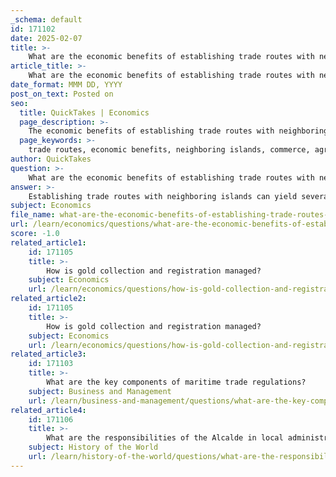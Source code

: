 ```yaml
---
_schema: default
id: 171102
date: 2025-02-07
title: >-
    What are the economic benefits of establishing trade routes with neighboring islands?
article_title: >-
    What are the economic benefits of establishing trade routes with neighboring islands?
date_format: MMM DD, YYYY
post_on_text: Posted on
seo:
  title: QuickTakes | Economics
  page_description: >-
    The economic benefits of establishing trade routes with neighboring islands include increased trade volume, access to resources, market expansion, and cultural exchange, leading to overall economic growth and strengthened economic ties.
  page_keywords: >-
    trade routes, economic benefits, neighboring islands, commerce, agriculture, economic hub, resource access, cultural exchange, revenue generation, market expansion, maritime trade
author: QuickTakes
question: >-
    What are the economic benefits of establishing trade routes with neighboring islands?
answer: >-
    Establishing trade routes with neighboring islands can yield several significant economic benefits, particularly in the context of colonization and commerce as highlighted in the gathered information. Here are some key advantages:\n\n1. **Increased Trade Volume**: Trade routes facilitate the movement of goods between islands, leading to an increase in the volume of trade. This can include the exchange of agricultural products, raw materials, and manufactured goods, which can enhance the economic activity of the colonies involved.\n\n2. **Economic Hub Development**: As mentioned in Columbus' letter, the Island of Espanola is positioned to serve as a commercial hub. By establishing trade routes, it can attract merchants and settlers, leading to the development of towns and marketplaces that stimulate local economies and create jobs.\n\n3. **Access to Resources**: Neighboring islands may have unique resources that are not available on the primary island. Establishing trade routes allows for the importation of these resources, which can be crucial for industries such as agriculture, construction, and manufacturing.\n\n4. **Cultural Exchange and Innovation**: Trade routes not only facilitate the exchange of goods but also ideas and technologies. This cultural exchange can lead to innovations in agricultural practices, craftsmanship, and other economic activities, ultimately enhancing productivity and economic growth.\n\n5. **Strengthened Economic Ties**: Establishing trade routes fosters stronger economic relationships between islands. This can lead to cooperative agreements, shared resources, and mutual support in times of economic hardship, creating a more resilient economic environment.\n\n6. **Revenue Generation**: Increased trade activities can lead to higher taxation revenues for colonial administrations. This revenue can be reinvested into infrastructure, public services, and further economic development initiatives.\n\n7. **Market Expansion**: Trade routes open up new markets for local producers, allowing them to sell their goods beyond their immediate geographic area. This can lead to economies of scale and increased profitability for businesses.\n\n8. **Stimulation of Maritime Trade**: The establishment of trade routes enhances maritime trade, which is often more efficient and cost-effective than overland transport. This can lead to lower prices for consumers and higher profit margins for traders.\n\nIn summary, the establishment of trade routes with neighboring islands can significantly enhance economic interactions, leading to increased trade volume, resource access, cultural exchange, and overall economic growth. These benefits align with the broader goals of colonization and commerce as outlined in the gathered information.
subject: Economics
file_name: what-are-the-economic-benefits-of-establishing-trade-routes-with-neighboring-islands.md
url: /learn/economics/questions/what-are-the-economic-benefits-of-establishing-trade-routes-with-neighboring-islands
score: -1.0
related_article1:
    id: 171105
    title: >-
        How is gold collection and registration managed?
    subject: Economics
    url: /learn/economics/questions/how-is-gold-collection-and-registration-managed
related_article2:
    id: 171105
    title: >-
        How is gold collection and registration managed?
    subject: Economics
    url: /learn/economics/questions/how-is-gold-collection-and-registration-managed
related_article3:
    id: 171103
    title: >-
        What are the key components of maritime trade regulations?
    subject: Business and Management
    url: /learn/business-and-management/questions/what-are-the-key-components-of-maritime-trade-regulations
related_article4:
    id: 171106
    title: >-
        What are the responsibilities of the Alcalde in local administration?
    subject: History of the World
    url: /learn/history-of-the-world/questions/what-are-the-responsibilities-of-the-alcalde-in-local-administration
---
```


&nbsp;
